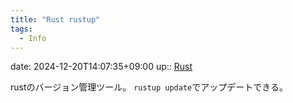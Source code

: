 ```yaml
---
title: "Rust rustup"
tags:
  - Info
---
```


date: 2024-12-20T14:07:35+09:00
up:: [Rust](../Bar/Program/Rust.md)

rustのバージョン管理ツール。
`rustup update`でアップデートできる。

